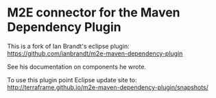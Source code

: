 M2E connector for the Maven Dependency Plugin
=============================================

This is a fork of Ian Brandt's eclipse plugin:
https://github.com/ianbrandt/m2e-maven-dependency-plugin

See his documentation on components he wrote.

To use this plugin point Eclipse update site to:
http://terraframe.github.io/m2e-maven-dependency-plugin/snapshots/
